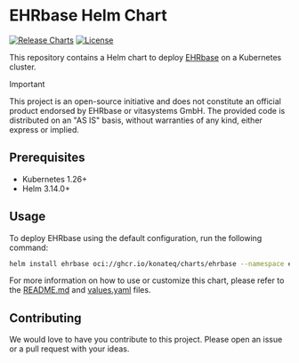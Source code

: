 # EHRbase Helm Chart

[![Release Charts](https://github.com/konateq/ehrbase-helm-chart/actions/workflows/release.yml/badge.svg)](https://github.com/konateq/ehrbase-helm-chart/actions/workflows/release.yml)
[![License](https://img.shields.io/badge/License-Apache%202.0-blue.svg)](https://opensource.org/licenses/Apache-2.0)

This repository contains a Helm chart to deploy [EHRbase](https://github.com/ehrbase/ehrbase) on a Kubernetes cluster.

> [!IMPORTANT]    
> This project is an open-source initiative and does not constitute an official product endorsed by EHRbase or
> vitasystems GmbH.
> The provided code is distributed on an "AS IS" basis, without warranties of any kind, either express or implied.

## Prerequisites

- Kubernetes 1.26+
- Helm 3.14.0+

## Usage

To deploy EHRbase using the default configuration, run the following command:

```bash
helm install ehrbase oci://ghcr.io/konateq/charts/ehrbase --namespace ehrbase --create-namespace
```

For more information on how to use or customize this chart, please refer to the [README.md](./charts/ehrbase/README.md)
and [values.yaml](./charts/ehrbase/values.yaml) files.

## Contributing

We would love to have you contribute to this project. Please open an issue or a pull request with your ideas.